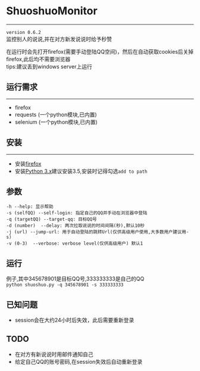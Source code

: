 # ShuoshuoMonitor  
---
`version 0.6.2`  
监控别人的说说,并在对方新发说说时给予秒赞  
  
在运行时会先打开firefox(需要手动登陆QQ空间)，然后在自动获取cookies后关掉firefox,此后均不需要浏览器  
tips:建议丢到windows server上运行

## 运行需求  
---
 - firefox  
 - requests (一个python模块,已内置)  
 - selenium (一个python模块,已内置)  
  
## 安装  
---
 - 安装[firefox](http://www.firefox.com.cn/)  
 - 安装[Python 3.x](https://www.python.org/downloads/)建议安装3.5,安装时记得勾选`add to path`  
   

## 参数  
    -h --help: 显示帮助  
    -s (selfQQ) --self-login: 指定自己的QQ并手动在浏览器中登陆  
    -q (targetQQ) --target-qq: 目标QQ号  
    -d (number)  --delay: 两次拉取说说的时间间隔(秒),默认10秒  
    -j (url) --jump-url: 用于自动登陆的跳转Url(仅供高级用户使用,大多数用户建议用-s)  
    -v (0-3)  --verbose: verbose level(仅供高级用户) 默认1  
 
## 运行  
例子,其中345678901是目标QQ号,333333333是自己的QQ  
`python shuoshuo.py -q 345678901 -s 333333333`  

## 已知问题  
 - session会在大约24小时后失效，此后需要重新登录  

## TODO  
 - 在对方有新说说时用邮件通知自己  
 - 给定自己QQ的账号密码,在session失效后自动重新登录  
